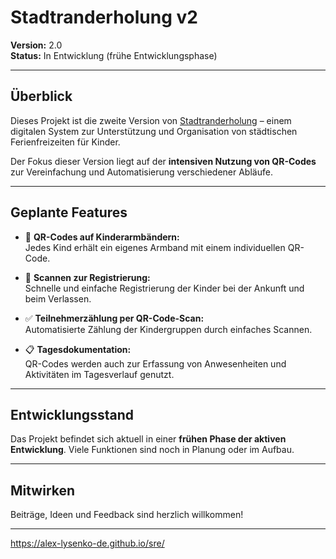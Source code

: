 # Stadtranderholung v2

**Version:** 2.0  
**Status:** In Entwicklung (frühe Entwicklungsphase)

---

## Überblick

Dieses Projekt ist die zweite Version von [Stadtranderholung](https://github.com/alex-lysenko-de/stadtranderholung) – einem digitalen System zur Unterstützung und Organisation von städtischen Ferienfreizeiten für Kinder.

Der Fokus dieser Version liegt auf der **intensiven Nutzung von QR-Codes** zur Vereinfachung und Automatisierung verschiedener Abläufe.

---

## Geplante Features

- 📛 **QR-Codes auf Kinderarmbändern:**  
  Jedes Kind erhält ein eigenes Armband mit einem individuellen QR-Code.

- 📲 **Scannen zur Registrierung:**  
  Schnelle und einfache Registrierung der Kinder bei der Ankunft und beim Verlassen.

- ✅ **Teilnehmerzählung per QR-Code-Scan:**  
  Automatisierte Zählung der Kindergruppen durch einfaches Scannen.

- 📋 **Tagesdokumentation:**  
  QR-Codes werden auch zur Erfassung von Anwesenheiten und Aktivitäten im Tagesverlauf genutzt.

---

## Entwicklungsstand

Das Projekt befindet sich aktuell in einer **frühen Phase der aktiven Entwicklung**. Viele Funktionen sind noch in Planung oder im Aufbau.

---

## Mitwirken

Beiträge, Ideen und Feedback sind herzlich willkommen!

---

https://alex-lysenko-de.github.io/sre/